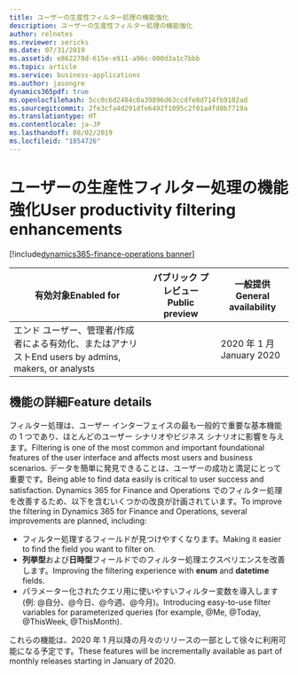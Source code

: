 ```yaml
---
title: ユーザーの生産性フィルター処理の機能強化
description: ユーザーの生産性フィルター処理の機能強化
author: relnotes
ms.reviewer: sericks
ms.date: 07/31/2019
ms.assetid: e862278d-615e-e911-a96c-000d3a1c7bbb
ms.topic: article
ms.service: business-applications
ms.author: jasongre
dynamics365pdf: true
ms.openlocfilehash: 5cc0c6d2484c0a39896d63ccdfe8d714fb9102ad
ms.sourcegitcommit: 2fe3cfa4d291dfe6492f1095c2f01a4fd8b7719a
ms.translationtype: HT
ms.contentlocale: ja-JP
ms.lasthandoff: 08/02/2019
ms.locfileid: "1854726"
---
```

# <a name="user-productivity-filtering-enhancements"></a><span data-ttu-id="a61cb-103">ユーザーの生産性フィルター処理の機能強化</span><span class="sxs-lookup"><span data-stu-id="a61cb-103">User productivity filtering enhancements</span></span>
[!include[dynamics365-finance-operations banner](../includes/dynamics365-finance-operations.md)]

| <span data-ttu-id="a61cb-104">有効対象</span><span class="sxs-lookup"><span data-stu-id="a61cb-104">Enabled for</span></span>    |  <span data-ttu-id="a61cb-105">パブリック プレビュー</span><span class="sxs-lookup"><span data-stu-id="a61cb-105">Public preview</span></span> | <span data-ttu-id="a61cb-106">一般提供</span><span class="sxs-lookup"><span data-stu-id="a61cb-106">General availability</span></span> | 
| ---------- | ---------- |---------- |
|<span data-ttu-id="a61cb-107">エンド ユーザー、管理者/作成者による有効化、またはアナリスト</span><span class="sxs-lookup"><span data-stu-id="a61cb-107">End users by admins, makers, or analysts</span></span>|| <span data-ttu-id="a61cb-108">2020 年 1 月</span><span class="sxs-lookup"><span data-stu-id="a61cb-108">January 2020</span></span>|






## <a name="feature-details"></a><span data-ttu-id="a61cb-109">機能の詳細</span><span class="sxs-lookup"><span data-stu-id="a61cb-109">Feature details</span></span>
<!--feature detail start -->
<span data-ttu-id="a61cb-110">フィルター処理は、ユーザー インターフェイスの最も一般的で重要な基本機能の 1 つであり、ほとんどのユーザー シナリオやビジネス シナリオに影響を与えます。</span><span class="sxs-lookup"><span data-stu-id="a61cb-110">Filtering is one of the most common and important foundational features of the user interface and affects most users and business scenarios.</span></span> <span data-ttu-id="a61cb-111">データを簡単に発見できることは、ユーザーの成功と満足にとって重要です。</span><span class="sxs-lookup"><span data-stu-id="a61cb-111">Being able to find data easily is critical to user success and satisfaction.</span></span> <span data-ttu-id="a61cb-112">Dynamics 365 for Finance and Operations でのフィルター処理を改善するため、以下を含むいくつかの改良が計画されています。</span><span class="sxs-lookup"><span data-stu-id="a61cb-112">To improve the filtering in Dynamics 365 for Finance and Operations, several improvements are planned, including:</span></span> 

-  <span data-ttu-id="a61cb-113">フィルター処理するフィールドが見つけやすくなります。</span><span class="sxs-lookup"><span data-stu-id="a61cb-113">Making it easier to find the field you want to filter on.</span></span>
-  <span data-ttu-id="a61cb-114">**列挙型**および**日時型**フィールドでのフィルター処理エクスペリエンスを改善します。</span><span class="sxs-lookup"><span data-stu-id="a61cb-114">Improving the filtering experience with **enum** and **datetime** fields.</span></span> 
-  <span data-ttu-id="a61cb-115">パラメーター化されたクエリ用に使いやすいフィルター変数を導入します (例: \@自分、\@今日、\@今週、\@今月)。</span><span class="sxs-lookup"><span data-stu-id="a61cb-115">Introducing easy-to-use filter variables for parameterized queries (for example, \@Me, \@Today, \@ThisWeek, \@ThisMonth).</span></span> 

<span data-ttu-id="a61cb-116">これらの機能は、2020 年 1 月以降の月々のリリースの一部として徐々に利用可能になる予定です。</span><span class="sxs-lookup"><span data-stu-id="a61cb-116">These features will be incrementally available as part of monthly releases starting in January of 2020.</span></span>
<!--feature detail end -->











